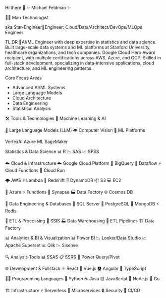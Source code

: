 Hi there 👋
✨ Michael Feldman ✨

👨‍💻 Man Technologist

aka Star-Engineer🌟Engineer: Cloud/Data/Architect/DevOps/MLOps Engineer

TL;DR
🤖AI/ML Engineer with deep expertise in statistics and data science. Built large-scale data systems and ML platforms at Stanford University, healthcare organizations, and tech companies. Google Cloud Hero Award recipient, with multiple certifications across AWS, Azure, and GCP. Skilled in full-stack development, specializing in data-intensive applications, cloud architecture, and ML engineering patterns.

Core Focus Areas
* Advanced AI/ML Systems
* Large Language Models
* Cloud Architecture
* Data Engineering
* Statistical Analysis

🛠️ Tools & Technologies
🤖 Machine Learning & AI

🧠 Large Language Models (LLM)
👁️ Computer Vision
🚀 ML Platforms

VertexAI
Azure ML
SageMaker

Statistics & Data Science
  📊 R
  📉 SAS
  📈 SPSS

☁️ Cloud & Infrastructure
  ☁️ Google Cloud Platform
  💾 BigQuery
  🔄 Dataflow
  ⚡ Cloud Functions
  🚀 Cloud Run

🌩️ AWS
  ⚡ Lambda
  💽 Redshift
  🗄️ DynamoDB
  📦 S3
  💻 EC2

🔷 Azure
  ⚡ Functions
  🔄 Synapse
  🏭 Data Factory
  🌐 Cosmos DB

🚀 Data Engineering & Databases
  💽 SQL Server
  🐘 PostgreSQL
  🍃 MongoDB
  ⚡ Redis

🔄 ETL & Processing
  🔁 SSIS
  🏭 Data Warehousing
  🔄 ETL Pipelines
  🏗️ Data Factory

📊 Analytics & BI & Visualization
  📊 Power BI
  📉 Looker/Data Studio
  📈 Apache Superset
  📊 Qlik
  📉 Sisense

🔍 Analysis Tools
  📊 SSAS
  📋 SSRS
  🔄 Power Query/Pivot

🌐 Development & Fullstack
  ⚛️ React
  💚 Vue.js
  🅰️ Angular
  📝 TypeScript
  
👨‍💻 Programming Languages
  🐍 Python
  ☕ Java
  🟨 JavaScript
  💚 Node.js
  🔵 Go
  
🏗️ Infrastructure
  ⚡ Serverless
  🔄 Microservices
  🔒 Security
  🔄 CI/CD
